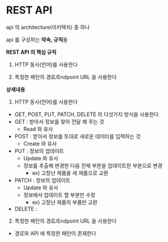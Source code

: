 # REST API

api 의 architecture(아키텍처) 중 하나

api 를 구성하는 **약속, 규칙**들

**REST API 의 핵심 규칙**

1. HTTP 동사(언어)를 사용한다

2. 특정한 패턴의 경로/Endpoint URL 을 사용한다

**상세내용**

1. HTTP 동사(언어)를 사용한다

- GET, POST, PUT, PATCH, DELETE 의 다섯가지 방식을 사용한다
- GET : 받아서 정보를 찾아 전달 해 주는 것
    - Read 와 유사
- POST : 받아서 정보를 토대로 새로운 데이터를 입력하는 것
    - Create 와 유사
- PUT : 정보의 업데이트
    - Update 와 유사
    - 정보를 추출해 변경한 다음 전체 부분을 업데이트한 부분으로 변경
        - ex) 고장난 제품을 세 제품으로 교환
- PATCH : 정보의 업데이트
    - Update 와 유사
    - 정보에서 업데이트 할 부분만 수정
        - ex) 고장난 제품의 부품만 교환
- DELETE :

2. 특정한 패턴의 경로/Endpoint URL 을 사용한다

- 경로와 API 에 특정한 패턴이 존재한다